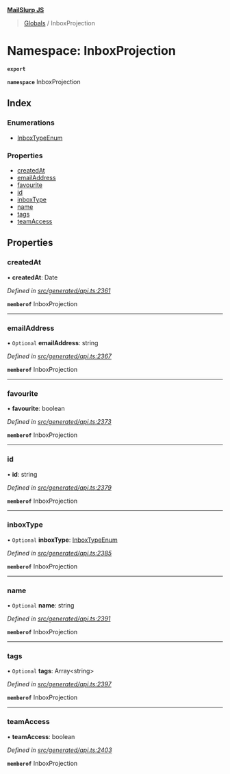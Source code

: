 **[MailSlurp JS](../README.md)**

> [Globals](../README.md) / InboxProjection

# Namespace: InboxProjection

**`export`** 

**`namespace`** InboxProjection

## Index

### Enumerations

* [InboxTypeEnum](../enums/inboxprojection.inboxtypeenum.md)

### Properties

* [createdAt](inboxprojection.md#createdat)
* [emailAddress](inboxprojection.md#emailaddress)
* [favourite](inboxprojection.md#favourite)
* [id](inboxprojection.md#id)
* [inboxType](inboxprojection.md#inboxtype)
* [name](inboxprojection.md#name)
* [tags](inboxprojection.md#tags)
* [teamAccess](inboxprojection.md#teamaccess)

## Properties

### createdAt

•  **createdAt**: Date

*Defined in [src/generated/api.ts:2361](https://github.com/mailslurp/mailslurp-client/blob/a8663d0/src/generated/api.ts#L2361)*

**`memberof`** InboxProjection

___

### emailAddress

• `Optional` **emailAddress**: string

*Defined in [src/generated/api.ts:2367](https://github.com/mailslurp/mailslurp-client/blob/a8663d0/src/generated/api.ts#L2367)*

**`memberof`** InboxProjection

___

### favourite

•  **favourite**: boolean

*Defined in [src/generated/api.ts:2373](https://github.com/mailslurp/mailslurp-client/blob/a8663d0/src/generated/api.ts#L2373)*

**`memberof`** InboxProjection

___

### id

•  **id**: string

*Defined in [src/generated/api.ts:2379](https://github.com/mailslurp/mailslurp-client/blob/a8663d0/src/generated/api.ts#L2379)*

**`memberof`** InboxProjection

___

### inboxType

• `Optional` **inboxType**: [InboxTypeEnum](../enums/inboxprojection.inboxtypeenum.md)

*Defined in [src/generated/api.ts:2385](https://github.com/mailslurp/mailslurp-client/blob/a8663d0/src/generated/api.ts#L2385)*

**`memberof`** InboxProjection

___

### name

• `Optional` **name**: string

*Defined in [src/generated/api.ts:2391](https://github.com/mailslurp/mailslurp-client/blob/a8663d0/src/generated/api.ts#L2391)*

**`memberof`** InboxProjection

___

### tags

• `Optional` **tags**: Array\<string>

*Defined in [src/generated/api.ts:2397](https://github.com/mailslurp/mailslurp-client/blob/a8663d0/src/generated/api.ts#L2397)*

**`memberof`** InboxProjection

___

### teamAccess

•  **teamAccess**: boolean

*Defined in [src/generated/api.ts:2403](https://github.com/mailslurp/mailslurp-client/blob/a8663d0/src/generated/api.ts#L2403)*

**`memberof`** InboxProjection
